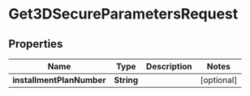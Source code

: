 
# Get3DSecureParametersRequest

## Properties
Name | Type | Description | Notes
------------ | ------------- | ------------- | -------------
**installmentPlanNumber** | **String** |  |  [optional]



